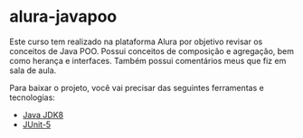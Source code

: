 # alura-javapoo

Este curso tem realizado na plataforma Alura por objetivo revisar os conceitos de Java POO.
Possui conceitos de composição e agregação, bem como herança e interfaces. 
Também possui comentários meus que fiz em sala de aula.

Para baixar o projeto, você vai precisar das seguintes ferramentas e tecnologias:
- [Java JDK8](http://www.oracle.com/technetwork/pt/java/javase/downloads/jdk8-downloads-2133151.html)
- [JUnit-5](https://mvnrepository.com/artifact/org.junit.jupiter/junit-jupiter-api/5.8.2)
